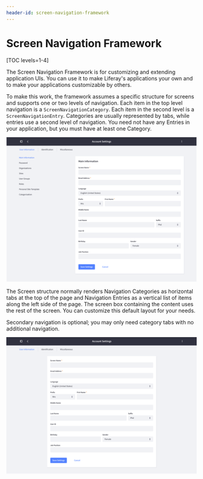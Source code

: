 ```yaml
---
header-id: screen-navigation-framework
---
```


# Screen Navigation Framework

[TOC levels=1-4]

The Screen Navigation Framework is for customizing and extending application
UIs. You can use it to make Liferay's applications your own and to make your
applications customizable by others. 

To make this work, the framework assumes a specific structure for screens and
supports one or two levels of navigation. Each item in the top level navigation
is a `ScreenNavigationCategory`. Each item in the second level is
a `ScreenNavigationEntry`. Categories are usually represented by tabs, while
entries use a second level of navigation. You need not have any Entries in your
application, but you must have at least one Category.

![Figure 1: A typical application using screen navigation has three categories and numerous entries.](../../../images/screen-nav-sample-screen-1.png)

The Screen structure normally renders Navigation Categories as horizontal tabs
at the top of the page and Navigation Entries as a vertical list of items along
the left side of the page. The screen box containing the content uses the rest
of the screen. You can customize this default layout for your needs.

Secondary navigation is optional; you may only need category tabs with no
additional navigation.

![Figure 2: Secondary navigation is optional; you may opt to have only tabs.](../../../images/screen-nav-one-level.png)
